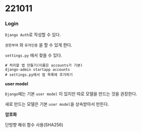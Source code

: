 # 221011

### Login

 `Django Auth`로 작성할 수 있다.

`권한부여` 와 `유저인증` 을 할 수 있게 한다.

`settings.py` 에서 찾을 수 있다.

```
# 처리할 앱 만들기(이름은 accounts가 기본)
django-admin startapp accounts 
# settings.py에서 앱 목록에 추가하기
```

**user model**

`Django`에는 기본 `user model` 이 있지만 따로 모델을 만드는 것을 권장한다.

새로 만드는 모델은 기본 `user model`을 상속받아서 만든다.

**암호화**

단방향 해쉬 함수 사용(SHA256)